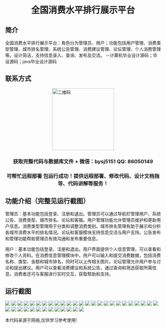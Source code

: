 <p><h1 align="center">全国消费水平排行展示平台</h1></p>

## 简介
全国消费水平排行展示平台：角色分为管理员、用户；功能包括用户管理、消费类型管理、城市排名管理、系统公告管理、消费建议管理、论坛管理、个人消费管理等。设计简洁，支持信息录入、查询、发布及交流。    --计算机毕业设计源码；毕设源码；java毕业设计源码


## 联系方式
<img src="https://bs-1329754181.cos.ap-shanghai.myqcloud.com/wx.jpg" alt="二维码" style="display: block; margin: 0 auto;" width="200px">
<p><h3 align="center">获取完整代码与数据库文件 + 微信：bysj5151 QQ: 86050149</h3></p>
<p><h3 align="center">可帮忙远程部署 包运行成功！提供远程部署、修改代码、设计文档指导、代码讲解等服务！</h3></p>

## 功能介绍（完整见运行截图）
管理员：基本功能包括登录、注册和退出。管理员可以通过导航栏管理用户、系统公告、消费类型、城市排名、论坛和客服。用户管理功能允许管理员维护和更新用户信息。消费类型管理用于分类和调整消费类别。城市排名管理有助于展示和分析各城市消费水平的排名情况。论坛和客服模块支持信息交流与用户支持。公告发布和管理功能帮助管理员有效沟通和发布重要信息。

用户：基本功能包括登录、注册和退出。用户界面提供个人信息管理，可以查看和修改个人资料。在消费信息管理模块中，用户可以输入和提交消费数据，包括消费名称、类型、金额和城市排名，同时可以上传相关图片。论坛管理允许用户参与讨论和提出建议。用户可以查看消费建议和系统公告，通过查询和筛选获取所需信息。消费者还可与客服进行实时交互，获取帮助和支持。


## 运行截图
![](https://bs-1329754181.cos.ap-shanghai.myqcloud.com/ssm/NationalConsumptionRankingDisplayPlatform/img/001.jpg)
![](https://bs-1329754181.cos.ap-shanghai.myqcloud.com/ssm/NationalConsumptionRankingDisplayPlatform/img/002.jpg)
![](https://bs-1329754181.cos.ap-shanghai.myqcloud.com/ssm/NationalConsumptionRankingDisplayPlatform/img/003.jpg)
![](https://bs-1329754181.cos.ap-shanghai.myqcloud.com/ssm/NationalConsumptionRankingDisplayPlatform/img/004.jpg)
![](https://bs-1329754181.cos.ap-shanghai.myqcloud.com/ssm/NationalConsumptionRankingDisplayPlatform/img/005.jpg)
![](https://bs-1329754181.cos.ap-shanghai.myqcloud.com/ssm/NationalConsumptionRankingDisplayPlatform/img/006.jpg)
![](https://bs-1329754181.cos.ap-shanghai.myqcloud.com/ssm/NationalConsumptionRankingDisplayPlatform/img/007.jpg)
![](https://bs-1329754181.cos.ap-shanghai.myqcloud.com/ssm/NationalConsumptionRankingDisplayPlatform/img/008.jpg)
![](https://bs-1329754181.cos.ap-shanghai.myqcloud.com/ssm/NationalConsumptionRankingDisplayPlatform/img/009.jpg)
![](https://bs-1329754181.cos.ap-shanghai.myqcloud.com/ssm/NationalConsumptionRankingDisplayPlatform/img/010.jpg)
![](https://bs-1329754181.cos.ap-shanghai.myqcloud.com/ssm/NationalConsumptionRankingDisplayPlatform/img/011.jpg)
![](https://bs-1329754181.cos.ap-shanghai.myqcloud.com/ssm/NationalConsumptionRankingDisplayPlatform/img/012.jpg)
![](https://bs-1329754181.cos.ap-shanghai.myqcloud.com/ssm/NationalConsumptionRankingDisplayPlatform/img/013.jpg)
![](https://bs-1329754181.cos.ap-shanghai.myqcloud.com/ssm/NationalConsumptionRankingDisplayPlatform/img/014.jpg)
![](https://bs-1329754181.cos.ap-shanghai.myqcloud.com/ssm/NationalConsumptionRankingDisplayPlatform/img/015.jpg)
![](https://bs-1329754181.cos.ap-shanghai.myqcloud.com/ssm/NationalConsumptionRankingDisplayPlatform/img/016.jpg)
![](https://bs-1329754181.cos.ap-shanghai.myqcloud.com/ssm/NationalConsumptionRankingDisplayPlatform/img/017.jpg)
![](https://bs-1329754181.cos.ap-shanghai.myqcloud.com/ssm/NationalConsumptionRankingDisplayPlatform/img/018.jpg)
![](https://bs-1329754181.cos.ap-shanghai.myqcloud.com/ssm/NationalConsumptionRankingDisplayPlatform/img/019.jpg)
![](https://bs-1329754181.cos.ap-shanghai.myqcloud.com/ssm/NationalConsumptionRankingDisplayPlatform/img/020.jpg)
![](https://bs-1329754181.cos.ap-shanghai.myqcloud.com/ssm/NationalConsumptionRankingDisplayPlatform/img/021.jpg)
![](https://bs-1329754181.cos.ap-shanghai.myqcloud.com/ssm/NationalConsumptionRankingDisplayPlatform/img/022.jpg)
![](https://bs-1329754181.cos.ap-shanghai.myqcloud.com/ssm/NationalConsumptionRankingDisplayPlatform/img/023.jpg)
![](https://bs-1329754181.cos.ap-shanghai.myqcloud.com/ssm/NationalConsumptionRankingDisplayPlatform/img/024.jpg)
![](https://bs-1329754181.cos.ap-shanghai.myqcloud.com/ssm/NationalConsumptionRankingDisplayPlatform/img/025.jpg)
![](https://bs-1329754181.cos.ap-shanghai.myqcloud.com/ssm/NationalConsumptionRankingDisplayPlatform/img/026.jpg)
![](https://bs-1329754181.cos.ap-shanghai.myqcloud.com/ssm/NationalConsumptionRankingDisplayPlatform/img/027.jpg)
![](https://bs-1329754181.cos.ap-shanghai.myqcloud.com/ssm/NationalConsumptionRankingDisplayPlatform/img/028.jpg)
![](https://bs-1329754181.cos.ap-shanghai.myqcloud.com/ssm/NationalConsumptionRankingDisplayPlatform/img/029.jpg)
![](https://bs-1329754181.cos.ap-shanghai.myqcloud.com/ssm/NationalConsumptionRankingDisplayPlatform/img/030.jpg)
![](https://bs-1329754181.cos.ap-shanghai.myqcloud.com/ssm/NationalConsumptionRankingDisplayPlatform/img/031.jpg)
![](https://bs-1329754181.cos.ap-shanghai.myqcloud.com/ssm/NationalConsumptionRankingDisplayPlatform/img/032.jpg)
![](https://bs-1329754181.cos.ap-shanghai.myqcloud.com/ssm/NationalConsumptionRankingDisplayPlatform/img/033.jpg)
![](https://bs-1329754181.cos.ap-shanghai.myqcloud.com/ssm/NationalConsumptionRankingDisplayPlatform/img/034.jpg)
![](https://bs-1329754181.cos.ap-shanghai.myqcloud.com/ssm/NationalConsumptionRankingDisplayPlatform/img/035.jpg)
![](https://bs-1329754181.cos.ap-shanghai.myqcloud.com/ssm/NationalConsumptionRankingDisplayPlatform/img/036.jpg)
![](https://bs-1329754181.cos.ap-shanghai.myqcloud.com/ssm/NationalConsumptionRankingDisplayPlatform/img/037.jpg)
![](https://bs-1329754181.cos.ap-shanghai.myqcloud.com/ssm/NationalConsumptionRankingDisplayPlatform/img/038.jpg)

<p>本代码来源于网络,仅供学习参考使用!</p>
